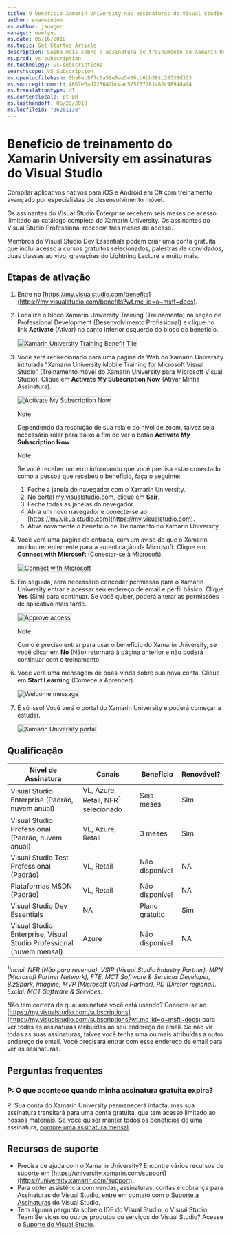 ```yaml
---
title: O benefício Xamarin University nas assinaturas do Visual Studio | Microsoft Docs
author: evanwindom
ms.author: jaunger
manager: evelynp
ms.date: 05/16/2018
ms.topic: Get-Started-Article
description: Saiba mais sobre a assinatura de treinamento do Xamarin University incluída na assinatura do Visual Studio.
ms.prod: vs-subscription
ms.technology: vs-subscriptions
searchscope: VS Subscription
ms.openlocfilehash: 0ba8ec977c0a59e5ae5406cb6bb381c24338d333
ms.sourcegitcommit: 4667e6ad223642bc4ac525f57281482c9894daf4
ms.translationtype: HT
ms.contentlocale: pt-BR
ms.lasthandoff: 06/20/2018
ms.locfileid: "36281138"
---
```

# <a name="xamarin-university-training-benefit-in-visual-studio-subscriptions"></a>Benefício de treinamento do Xamarin University em assinaturas do Visual Studio

Compilar aplicativos nativos para iOS e Android em C# com treinamento avançado por especialistas de desenvolvimento móvel.

Os assinantes do Visual Studio Enterprise recebem seis meses de acesso ilimitado ao catálogo completo do Xamarin University.  Os assinantes do Visual Studio Professional recebem três meses de acesso.

Membros do Visual Studio Dev Essentials podem criar uma conta gratuita que inclui acesso a cursos gratuitos selecionados, palestras de convidados, duas classes ao vivo, gravações do Lightning Lecture e muito mais.


## <a name="activation-steps"></a>Etapas de ativação
1.  Entre no [https://my.visualstudio.com/benefits](https://my.visualstudio.com/benefits?wt.mc_id=o~msft~docs).
2.  Localize o bloco Xamarin University Training (Treinamento) na seção de Professional Development (Desenvolvimento Profissional) e clique no link **Activate** (Ativar) no canto inferior esquerdo do bloco do benefício.

    <img alt="Xamarin University Training Benefit Tile" src="_img/vs-xamarin/vs-xamarin-tile.png" style="border: 1px solid #CCCCCC" />

3.  Você será redirecionado para uma página da Web do Xamarin University intitulada "Xamarin University Mobile Training for Microsoft Visual Studio" (Treinamento móvel do Xamarin University para Microsoft Visual Studio).  Clique em **Activate My Subscription Now** (Ativar Minha Assinatura).

    <img alt="Activate My Subscription Now" src="_img/vs-xamarin/vs-xamarin-activate.png" style="border: 1px solid #CCCCCC" />

    > [!NOTE]
    > Dependendo da resolução de sua rela e do nível de zoom, talvez seja necessário rolar para baixo a fim de ver o botão **Activate My Subscription Now**.

    > [!NOTE]
    > Se você receber um erro informando que você precisa estar conectado como a pessoa que recebeu o benefício, faça o seguinte:
    > 1. Feche a janela do navegador com o Xamarin University.
    > 2. No portal my.visualstudio.com, clique em **Sair**.
    > 3. Feche todas as janelas do navegador.
    > 4. Abra um novo navegador e conecte-se ao [https://my.visualstudio.com](https://my.visualstudio.com).
    > 5. Ative novamente o benefício de Treinamento do Xamarin University.

4.  Você verá uma página de entrada, com um aviso de que o Xamarin mudou recentemente para a autenticação da Microsoft.  Clique em **Connect with Microsoft** (Conectar-se à Microsoft).

    <img alt="Connect with Microsoft" src="_img/vs-xamarin/vs-xamarin-connect.png" style="border: 1px solid #CCCCCC" />

5. Em seguida, será necessário conceder permissão para o Xamarin University entrar e acessar seu endereço de email e perfil básico.  Clique **Yes** (Sim) para continuar. Se você quiser, poderá alterar as permissões de aplicativo mais tarde.

    <img alt="Approve access" src="_img/vs-xamarin/vs-xamarin-access.png" style="border: 1px solid #CCCCCC" />

    > [!NOTE]
    > Como é preciso entrar para usar o benefício do Xamarin University, se você clicar em **No** (Não) retornará à página anterior e não poderá continuar com o treinamento.


6. Você verá uma mensagem de boas-vinda sobre sua nova conta.  Clique em **Start Learning** (Comece a Aprender).

    <img alt="Welcome message" src="_img/vs-xamarin/vs-xamarin-confirm.png" style="border: 1px solid #CCCCCC" />

7. É só isso!  Você verá o portal do Xamarin University e poderá começar a estudar.

     <img alt="Xamarin University portal" src="_img/vs-xamarin/vs-xamarin-portal.png" style="border: 1px solid #CCCCCC" />

## <a name="eligibility"></a>Qualificação
| Nível de Assinatura                                                 |     Canais                                            | Benefício                                                          | Renovável?    |
|--------------------------------------------------------------------|---------------------------------------------------------|------------------------------------------------------------------|---------------|
| Visual Studio Enterprise (Padrão, nuvem anual)   | VL, Azure, Retail, NFR<sup>1</sup> selecionado | Seis meses       |  Sim |
| Visual Studio Professional (Padrão, nuvem anual) | VL, Azure, Retail                                       | 3 meses       |  Sim |
| Visual Studio Test Professional (Padrão)                         | VL, Retail                                              | Não disponível                                             |  NA        |
| Plataformas MSDN (Padrão)                                          | VL, Retail                                              | Não disponível                                             |  NA        |
| Visual Studio Dev Essentials | NA  | Plano gratuito                                             |  Sim        |
| Visual Studio Enterprise, Visual Studio Professional (nuvem mensal) | Azure                                       | Não disponível                                                           |NA|

<sup>1</sup>*Inclui: NFR (Não para revenda), VSIP (Visual Studio Industry Partner).  MPN (Microsoft Partner Network), FTE, MCT Software & Services Developer, BizSpark, Imagine, MVP (Microsoft Valued Partner), RD (Diretor regional).   Exclui: MCT Software & Services.*


Não tem certeza de qual assinatura você está usando?  Conecte-se ao [https://my.visualstudio.com/subscriptions](https://my.visualstudio.com/subscriptions?wt.mc_id=o~msft~docs) para ver todas as assinaturas atribuídas ao seu endereço de email. Se não vir todas as suas assinaturas, talvez você tenha uma ou mais atribuídas a outro endereço de email.  Você precisará entrar com esse endereço de email para ver as assinaturas.

## <a name="frequently-asked-questions"></a>Perguntas frequentes
### <a name="q--what-happens-when-my-free-subscription-expires"></a>P: O que acontece quando minha assinatura gratuita expira?
R: Sua conta do Xamarin University permanecerá intacta, mas sua assinatura transitará para uma conta gratuita, que tem acesso limitado ao nossos materiais. Se você quiser manter todos os benefícios de uma assinatura, [compre uma assinatura mensal](https://aka.ms/buy-xamarin-university).

## <a name="support-resources"></a>Recursos de suporte
-  Precisa de ajuda com o Xamarin University?  Encontre vários recursos de suporte em [https://university.xamarin.com/support](https://university.xamarin.com/support).
-  Para obter assistência com vendas, assinaturas, contas e cobrança para Assinaturas do Visual Studio, entre em contato com o [Suporte a Assinaturas](https://visualstudio.microsoft.com/subscriptions/support/) do Visual Studio.
-  Tem alguma pergunta sobre o IDE do Visual Studio, o Visual Studio Team Services ou outros produtos ou serviços do Visual Studio?  Acesse o [Suporte do Visual Studio](https://visualstudio.microsoft.com/support/).
